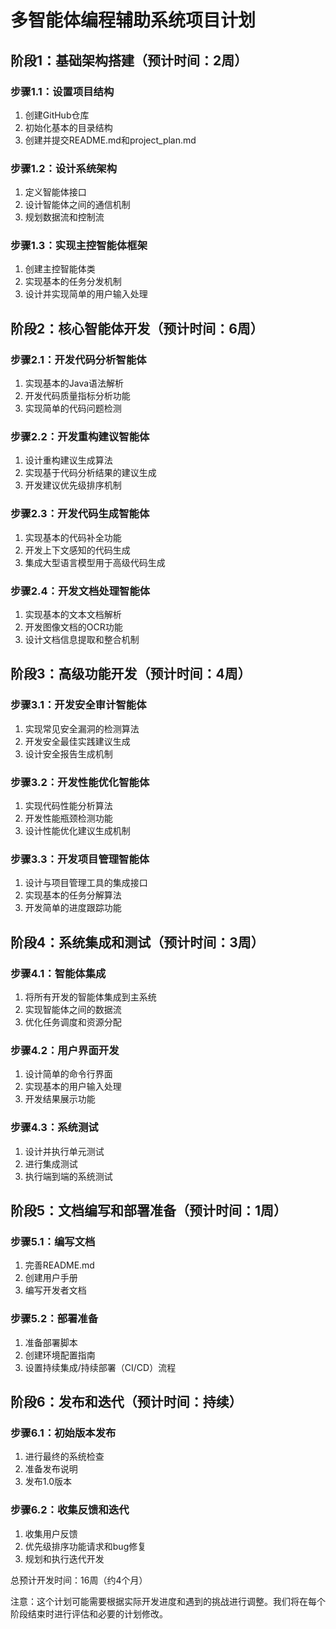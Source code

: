 # 多智能体编程辅助系统项目计划

## 阶段1：基础架构搭建（预计时间：2周）

### 步骤1.1：设置项目结构
1. 创建GitHub仓库
2. 初始化基本的目录结构
3. 创建并提交README.md和project_plan.md

### 步骤1.2：设计系统架构
1. 定义智能体接口
2. 设计智能体之间的通信机制
3. 规划数据流和控制流

### 步骤1.3：实现主控智能体框架
1. 创建主控智能体类
2. 实现基本的任务分发机制
3. 设计并实现简单的用户输入处理

## 阶段2：核心智能体开发（预计时间：6周）

### 步骤2.1：开发代码分析智能体
1. 实现基本的Java语法解析
2. 开发代码质量指标分析功能
3. 实现简单的代码问题检测

### 步骤2.2：开发重构建议智能体
1. 设计重构建议生成算法
2. 实现基于代码分析结果的建议生成
3. 开发建议优先级排序机制

### 步骤2.3：开发代码生成智能体
1. 实现基本的代码补全功能
2. 开发上下文感知的代码生成
3. 集成大型语言模型用于高级代码生成

### 步骤2.4：开发文档处理智能体
1. 实现基本的文本文档解析
2. 开发图像文档的OCR功能
3. 设计文档信息提取和整合机制

## 阶段3：高级功能开发（预计时间：4周）

### 步骤3.1：开发安全审计智能体
1. 实现常见安全漏洞的检测算法
2. 开发安全最佳实践建议生成
3. 设计安全报告生成机制

### 步骤3.2：开发性能优化智能体
1. 实现代码性能分析算法
2. 开发性能瓶颈检测功能
3. 设计性能优化建议生成机制

### 步骤3.3：开发项目管理智能体
1. 设计与项目管理工具的集成接口
2. 实现基本的任务分解算法
3. 开发简单的进度跟踪功能

## 阶段4：系统集成和测试（预计时间：3周）

### 步骤4.1：智能体集成
1. 将所有开发的智能体集成到主系统
2. 实现智能体之间的数据流
3. 优化任务调度和资源分配

### 步骤4.2：用户界面开发
1. 设计简单的命令行界面
2. 实现基本的用户输入处理
3. 开发结果展示功能

### 步骤4.3：系统测试
1. 设计并执行单元测试
2. 进行集成测试
3. 执行端到端的系统测试

## 阶段5：文档编写和部署准备（预计时间：1周）

### 步骤5.1：编写文档
1. 完善README.md
2. 创建用户手册
3. 编写开发者文档

### 步骤5.2：部署准备
1. 准备部署脚本
2. 创建环境配置指南
3. 设置持续集成/持续部署（CI/CD）流程

## 阶段6：发布和迭代（预计时间：持续）

### 步骤6.1：初始版本发布
1. 进行最终的系统检查
2. 准备发布说明
3. 发布1.0版本

### 步骤6.2：收集反馈和迭代
1. 收集用户反馈
2. 优先级排序功能请求和bug修复
3. 规划和执行迭代开发

总预计开发时间：16周（约4个月）

注意：这个计划可能需要根据实际开发进度和遇到的挑战进行调整。我们将在每个阶段结束时进行评估和必要的计划修改。
